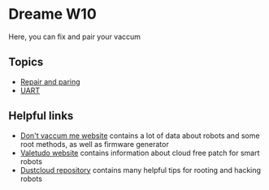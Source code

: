 # Dreame W10

Here, you can fix and pair your vaccum

## Topics

* [Repair and paring](Repair/index.md)
* [UART](UART/index.md)

## Helpful links

* [Don't vaccum me website](https://dontvacuum.me/) contains a lot of data about robots and some root methods, as well as firmware generator
* [Valetudo website](https://valetudo.cloud/) contains information about cloud free patch for smart robots
* [Dustcloud repository](https://github.com/dgiese/dustcloud) contains many helpful tips for rooting and hacking robots
